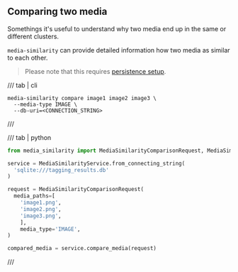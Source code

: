 ## Comparing two media

Somethings it's useful to understand why two media end up in the same or different clusters.

`media-similarity` can provide detailed information how two media as similar to each other.

> Please note that this requires [persistence setup](persistence.md).



/// tab | cli
```
media-similarity compare image1 image2 image3 \
  --media-type IMAGE \
  --db-uri=<CONNECTION_STRING>
```
///

/// tab | python

```python
from media_similarity import MediaSimilarityComparisonRequest, MediaSimilarityService

service = MediaSimilarityService.from_connecting_string(
  'sqlite:///tagging_results.db'
)

request = MediaSimilarityComparisonRequest(
  media_paths=[
    'image1.png',
    'image2.png',
    'image3.png',
    ],
    media_type='IMAGE',
)

compared_media = service.compare_media(request)
```
///
